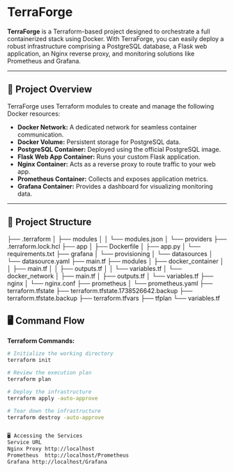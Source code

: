# TerraForge

**TerraForge** is a Terraform-based project designed to orchestrate a full containerized stack using Docker. With TerraForge, you can easily deploy a robust infrastructure comprising a PostgreSQL database, a Flask web application,
an Nginx reverse proxy, and monitoring solutions like Prometheus and Grafana.

---

## 🚀 Project Overview

TerraForge uses Terraform modules to create and manage the following Docker resources:

- **Docker Network:** A dedicated network for seamless container communication.
- **Docker Volume:** Persistent storage for PostgreSQL data.
- **PostgreSQL Container:** Deployed using the official PostgreSQL image.
- **Flask Web App Container:** Runs your custom Flask application.
- **Nginx Container:** Acts as a reverse proxy to route traffic to your web app.
- **Prometheus Container:** Collects and exposes application metrics.
- **Grafana Container:** Provides a dashboard for visualizing monitoring data.

---

## 📁 Project Structure
├── .terraform
│   ├── modules
│   │   └── modules.json
│   └── providers
├── .terraform.lock.hcl
├── app
│   ├── Dockerfile
│   ├── app.py
│   └── requirements.txt
├── grafana
│   └── provisioning
│       └── datasources
│           └── datasource.yaml
├── main.tf
├── modules
│   ├── docker_container
│   │   ├── main.tf
│   │   ├── outputs.tf
│   │   └── variables.tf
│   └── docker_network
│       ├── main.tf
│       ├── outputs.tf
│       └── variables.tf
├── nginx
│   └── nginx.conf
├── prometheus
│   └── prometheus.yaml
├── terraform.tfstate
├── terraform.tfstate.1738526642.backup
├── terraform.tfstate.backup
├── terraform.tfvars
├── tfplan
└── variables.tf

## 🖥️ Command Flow

**Terraform Commands:**
```sh
# Initialize the working directory
terraform init

# Review the execution plan
terraform plan

# Deploy the infrastructure
terraform apply -auto-approve

# Tear down the infrastructure
terraform destroy -auto-approve


🖥️ Accessing the Services
Service	URL
Nginx Proxy	http://localhost
Prometheus	http://localhost/Prometheus
Grafana	http://localhost/Grafana
